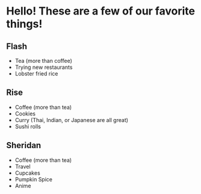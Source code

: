 # Hello! These are a few of our favorite things!

## Flash
* Tea (more than coffee)
* Trying new restaurants
* Lobster fried rice

## Rise
* Coffee (more than tea)
* Cookies
* Curry (Thai, Indian, or Japanese are all great)
* Sushi rolls

## Sheridan
* Coffee (more than tea)
* Travel
* Cupcakes
* Pumpkin Spice
* Anime